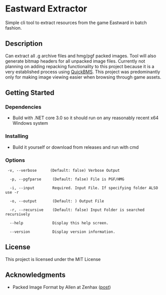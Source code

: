 # Eastward Extractor

Simple cli tool to extract resources from the game Eastward in batch fashion.

## Description

Can extract all .g archive files and hmg/pgf packed images. Tool will also generate bitmap headers for all unpacked
image files. Currently not planning on adding repacking functionality to this project because it is a very established
process using [QuickBMS](http://aluigi.altervista.org/quickbms.htm). This project was predominantly only for making
image viewing easier when browsing through game assets.

## Getting Started

### Dependencies

* Build with .NET core 3.0 so it should run on any reasonably recent x64 Windows system

### Installing

* Build it yourself or download from releases and run with cmd

### Options

```
 -v, --verbose      (Default: false) Verbose Output

  -p, --pgfparse     (Default: false) File is PGF/HMG

  -i, --input        Required. Input File. If specifying folder ALSO use -r

  -o, --output       (Default: ) Output File

  -r, --recursive    (Default: false) Input Folder is searched recursively

  --help             Display this help screen.

  --version          Display version information.
```

## License

This project is licensed under the MIT License

## Acknowledgments

* Packed Image Format by Allen at Zenhax ([post](https://zenhax.com/viewtopic.php?f=7&t=15259))
